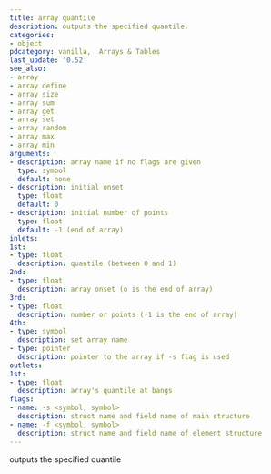 ```yaml
---
title: array quantile
description: outputs the specified quantile.
categories:
- object
pdcategory: vanilla,  Arrays & Tables
last_update: '0.52'
see_also:
- array
- array define
- array size
- array sum
- array get
- array set
- array random
- array max
- array min
arguments:
- description: array name if no flags are given 
  type: symbol
  default: none
- description: initial onset 
  type: float
  default: 0
- description: initial number of points
  type: float
  default: -1 (end of array)
inlets:
1st:
- type: float
  description: quantile (between 0 and 1)
2nd:
- type: float
  description: array onset (o is the end of array)
3rd:
- type: float
  description: number or points (-1 is the end of array)
4th:
- type: symbol
  description: set array name
- type: pointer
  description: pointer to the array if -s flag is used
outlets:
1st:
- type: float
  description: array's quantile at bangs
flags:
- name: -s <symbol, symbol>
  description: struct name and field name of main structure
- name: -f <symbol, symbol>
  description: struct name and field name of element structure
---
```

outputs the specified quantile
